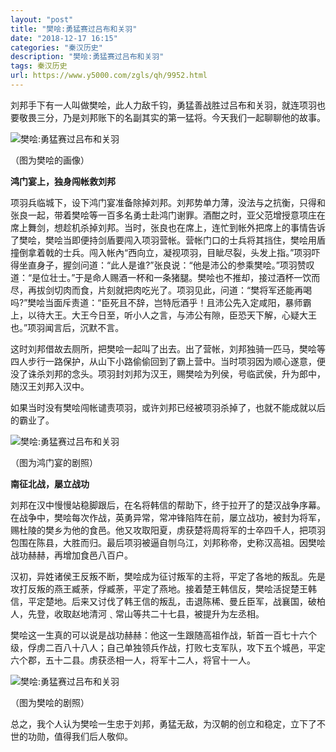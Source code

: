 ```yaml
---
layout: "post"
title: "樊哙:勇猛赛过吕布和关羽"
date: "2018-12-17 16:15"
categories: "秦汉历史"
description: "樊哙:勇猛赛过吕布和关羽"
tags: 秦汉历史
url: https://www.y5000.com/zgls/qh/9952.html
---
```






刘邦手下有一人叫做樊哙，此人力敌千钧，勇猛善战胜过吕布和关羽，就连项羽也要敬畏三分，乃是刘邦账下的名副其实的第一猛将。今天我们一起聊聊他的故事。

![樊哙:勇猛赛过吕布和关羽](/uploads/allimg/170110/6-1F110144U31B.JPG)

（图为樊哙的画像）

**鸿门宴上，独身闯帐救刘邦**

项羽兵临城下，设下鸿门宴准备除掉刘邦。刘邦势单力薄，没法与之抗衡，只得和张良一起，带着樊哙等一百多名勇士赴鸿门谢罪。酒酣之时，亚父范增授意项庄在席上舞剑，想趁机杀掉刘邦。当时，张良也在席上，连忙到帐外把席上的事情告诉了樊哙，樊哙当即便持剑盾要闯入项羽营帐。营帐门口的士兵将其挡住，樊哙用盾撞倒拿着戟的士兵。闯入帐內“西向立，凝视项羽，目眦尽裂，头发上指。”项羽吓得坐直身子，握剑问道：“此人是谁?”张良说：“他是沛公的参乘樊哙。”项羽赞叹道：“是位壮士。”于是命人赐酒一杯和一条猪腿。樊哙也不推却，接过酒杯一饮而尽，再拔剑切肉而食，片刻就把肉吃光了。项羽见此，问道：“樊将军还能再喝吗?”樊哙当面斥责道：“臣死且不辞，岂特卮酒乎！且沛公先入定咸阳，暴师霸上，以待大王。大王今日至，听小人之言，与沛公有隙，臣恐天下解，心疑大王也。”项羽闻言后，沉默不言。

这时刘邦借故去厕所，把樊哙一起叫了出去。出了营帐，刘邦独骑一匹马，樊哙等四人步行一路保护，从山下小路偷偷回到了霸上营中。当时项羽因为顺心遂意，便没了诛杀刘邦的念头。项羽封刘邦为汉王，赐樊哙为列侯，号临武侯，升为郎中，随汉王刘邦入汉中。

如果当时没有樊哙闯帐谴责项羽，或许刘邦已经被项羽杀掉了，也就不能成就以后的霸业了。

![樊哙:勇猛赛过吕布和关羽](/uploads/allimg/170110/6-1F110145022526.JPG)

（图为鸿门宴的剧照）

**南征北战，屡立战功**

刘邦在汉中慢慢站稳脚跟后，在名将韩信的帮助下，终于拉开了的楚汉战争序幕。在战争中，樊哙每次作战，英勇异常，常冲锋陷阵在前，屡立战功，被封为将军，赐杜陵的樊乡为他的食邑。他又攻取阳夏，虏获楚将周将军的士卒四千人，把项羽包围在陈县，大胜而归。最后项羽被逼自刎乌江，刘邦称帝，史称汉高祖。因樊哙战功赫赫，再增加食邑八百户。

汉初，异姓诸侯王反叛不断，樊哙成为征讨叛军的主将，平定了各地的叛乱。先是攻打反叛的燕王臧荼，俘臧荼，平定了燕地。接着楚王韩信反，樊哙活捉楚王韩信，平定楚地。后来又讨伐了韩王信的叛乱，击退陈稀、曼丘臣军，战襄国，破柏人，先登，收取赵地清河﹑常山等共二十七县，被提升为左丞相。

樊哙这一生真的可以说是战功赫赫：他这一生跟随高祖作战，斩首一百七十六个级，俘虏二百八十八人；自己单独领兵作战，打败七支军队，攻下五个城邑，平定六个郡，五十二县。虏获丞相一人，将军十二人，将官十一人。

![樊哙:勇猛赛过吕布和关羽](/uploads/allimg/170110/6-1F110145126319.JPG)

（图为樊哙的剧照）

总之，我个人认为樊哙一生忠于刘邦，勇猛无敌，为汉朝的创立和稳定，立下了不世的功勋，值得我们后人敬仰。
